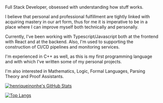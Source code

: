 Full Stack Developer, obsessed with understanding how stuff works.

I believe that personal and professional fulfillment are tightly linked with acquiring mastery in our art form, thus for me it is imperative to be in a place where I can improve myself both technically and personally.

Currently, I've been working with Typescript/Javascript both at the frontend with React and at the backend. Also, I'm used to supporting the construction of CI/CD pipelines and monitoring services.

I'm experienced in C++ as well, as this is my first programming language and with which I've written some of my personal projects.

I'm also interested in Mathematics, Logic, Formal Languages, Parsing Theory and Proof Assistants.

[![henriqueinonhe's GitHub Stats](https://github-readme-stats.vercel.app/api?username=henriqueinonhe&count_private=true&theme=dracula&show_icons=true)](https://github.com/henriqueinonhe/github-readme-stats)

[![Top Langs](https://github-readme-stats.vercel.app/api/top-langs/?username=henriqueinonhe&layout=compact&theme=dracula)](https://github.com/anuraghazra/github-readme-stats)

